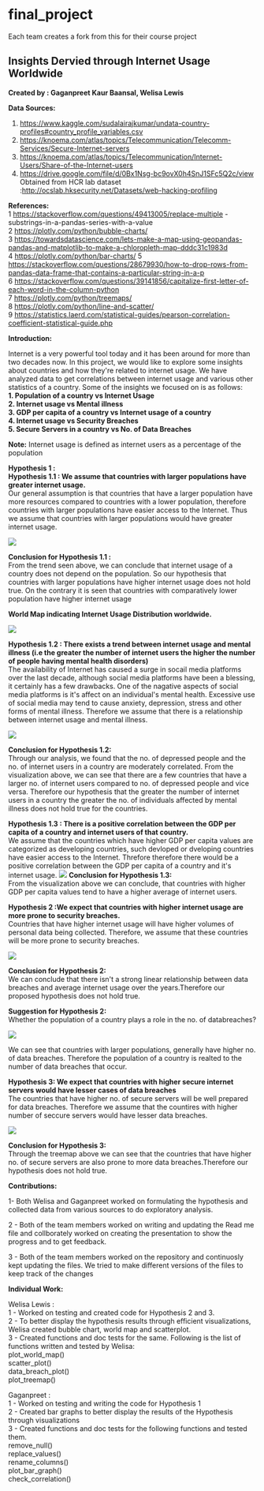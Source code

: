 # final_project
Each team creates a fork from this for their course project

<h2>Insights Dervied through Internet Usage Worldwide</h2>
<b>Created by : Gaganpreet Kaur Baansal, Welisa Lewis</b>

<b>Data Sources:</b>

1. https://www.kaggle.com/sudalairajkumar/undata-country-profiles#country_profile_variables.csv 
2. https://knoema.com/atlas/topics/Telecommunication/Telecomm-Services/Secure-Internet-servers 
3. https://knoema.com/atlas/topics/Telecommunication/Internet-Users/Share-of-the-Internet-users 
4. https://drive.google.com/file/d/0Bx1Nsg-bc9ovX0h4SnJ1SFc5Q2c/view <br>
   Obtained from HCR lab dataset :http://ocslab.hksecurity.net/Datasets/web-hacking-profiling 

<b>References:</b><br>
    1 https://stackoverflow.com/questions/49413005/replace-multiple -substrings-in-a-pandas-series-with-a-value <br>
    2 https://plotly.com/python/bubble-charts/ <br>
    3 https://towardsdatascience.com/lets-make-a-map-using-geopandas-pandas-and-matplotlib-to-make-a-chloropleth-map-dddc31c1983d <br>
    4 https://plotly.com/python/bar-charts/
    5 https://stackoverflow.com/questions/28679930/how-to-drop-rows-from-pandas-data-frame-that-contains-a-particular-string-in-a-p <br>
    6 https://stackoverflow.com/questions/39141856/capitalize-first-letter-of-each-word-in-the-column-python<br>
    7 https://plotly.com/python/treemaps/ <br>
    8 https://plotly.com/python/line-and-scatter/ <br>
    9 https://statistics.laerd.com/statistical-guides/pearson-correlation-coefficient-statistical-guide.php<br>

<b>Introduction:</b>

Internet is a very powerful tool today and it has been around for more than two decades now. In this project, we would like to explore some insights about countries and how they're related to internet usage. We have analyzed data to get correlations between internet usage and various other statistics of a country. Some of the insights we focused on is as follows:<br>
<b>1. Population of a country vs Internet Usage <br>
2. Internet usage vs Mental illness<br>
3. GDP per capita of a country vs Internet usage of a country<br>
4. Internet usage vs Security Breaches<br>
5. Secure Servers in a country vs No. of Data Breaches</b><br>

<b>Note:</b> Internet usage is defined as internet users as a percentage of the population

<b>Hypothesis 1 :</b><br>
<b>Hypothesis 1.1 : We assume that countries with larger populations have greater internet usage.</b><br>
Our general assumption is that countries that have a larger population have more resources compared to countries with a lower population, therefore countries with larger populations have easier access to the Internet. Thus we assume that countries with larger populations would have greater internet usage.

![](/Figures/1.PNG)

<b>Conclusion for Hypothesis 1.1 :</b><br>
From the trend seen above, we can conclude that internet usage of a country does not depend on the population. So our hypothesis that countries with larger populations have higher internet usage does not hold true. On the contrary it is seen that countries with comparatively lower population have higher internet usage

<b>World Map indicating Internet Usage Distribution worldwide.</b>

![](/Figures/2.PNG)

<b>Hypothesis 1.2 : There exists a trend between internet usage and mental illness (i.e the greater the number of internet users the higher the number of people having mental health disorders)</b><br>
The availability of Internet has caused a surge in socail media platforms over the last decade, although social media platforms have been a blessing, it certainly has a few drawbacks. One of the nagative aspects of social media platforms is it's affect on an individual's mental health. Excessive use of social media may tend to cause anxiety, depression, stress and other forms of mental illness. Therefore we assume that there is a relationship between internet usage and mental illness.

![](/Figures/3.PNG)

<b>Conclusion for Hypothesis 1.2:</b><br>
Through our analysis, we found that the no. of depressed people and the no. of internet users in a country are moderately correlated. From the visualization above, we can see that there are a few countries that have a larger no. of internet users compared to no. of depressed people and vice versa. Therefore our hypothesis that the greater the number of internet users in a country the greater the no. of individuals affected by mental illness does not hold true for the countries.

<b>Hypothesis 1.3 : There is a positive correlation between the GDP per capita of a country and internet users of that country.</b><br>
We assume that the countries which have higher GDP per capita values are categorized as developing countries, such devloped or dveloping countries have easier access to the Internet. Threfore therefore there would be a positive correlation between the GDP per capita of a country and it's internet usage.
![](/Figures/4.PNG)
<b>Conclusion for Hypothesis 1.3:</b><br>
From the visualization above we can conclude, that countries with higher GDP per capita values tend to have a higher average of internet users.

<b>Hypothesis 2 :We expect that countries with higher internet usage are more prone to security breaches.</b><br>
Countries that have higher internet usage will have higher volumes of personal data being collected. Therefore, we assume that these countries will be more prone to security breaches.

![](/Figures/5.PNG)

<b>Conclusion for Hypothesis 2:</b><br>
We can conclude that there isn't a strong linear relationship between data breaches and average internet usage over the years.Therefore our proposed hypothesis does not hold true.

<b>Suggestion for Hypothesis 2:</b><br>
Whether the population of a country plays a role in the no. of databreaches?<br>

![](/Figures/7.PNG)

We can see that countries with larger populations, generally have higher no. of data breaches. Therefore the population of a country is realted to the number of data breaches that occur.

<b>Hypothesis 3: We expect that countries with higher secure internet servers would have lesser cases of data breaches</b><br>
The countries that have higher no. of secure servers will be well prepared for data breaches. Therefore we assume that the countires with higher number of seccure servers would have lesser data breaches.

![](/Figures/6.PNG)

<b>Conclusion for Hypothesis 3:</b><br>
Through the treemap above we can see that the countries that have higher no. of secure servers are also prone to more data breaches.Therefore our hypothesis does not hold true.


<b>Contributions: </b>

1- Both Welisa and Gaganpreet worked on formulating the hypothesis and collected data from various sources to do exploratory analysis. <br>

2 - Both of the team members worked on writing and updating the Read me file and collborately worked on creating the presentation to show the progress and to get feedback. <br>

3 - Both of the team members worked on the repository and continuosly kept updating the files. We tried to make different versions of the files to keep track of the changes <br>

<b>Individual Work:</b>

Welisa Lewis : <br>
1 - Worked on testing and created code for Hypothesis 2 and 3.<br>
2 - To better display the hypothesis results through efficient visualizations, Welisa created bubble chart, world map and scatterplot.<br>
3 - Created functions and doc tests for the same. Following is the list of functions written and tested by Welisa:<br>
plot_world_map()<br>
scatter_plot()<br>
data_breach_plot()<br>
plot_treemap()<br>

Gaganpreet :<br>
1 - Worked on testing and writing the code for Hypothesis 1 <br>
2 - Created bar graphs to better display the results of the Hypothesis through visualizations<br>
3 - Created functions and doc tests for the following functions and tested them.<br>
remove_null()<br>
replace_values()<br>
rename_columns()<br>
plot_bar_graph()<br>
check_correlation()<br>

